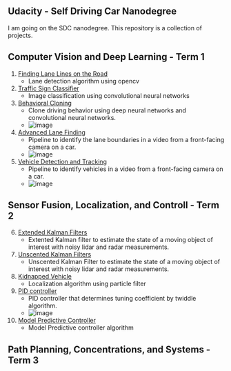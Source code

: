 

## Udacity - Self Driving Car Nanodegree

I am going on the SDC nanodegree. This repository is a collection of projects.

## Computer Vision and Deep Learning  - Term 1

1. [Finding Lane Lines on the Road](1_lane_lines/)
	* Lane detection algorithm using opencv
2. [Traffic Sign Classifier](2_cnn_cls/)
	* Image classification using convolutional neural networks
3. [Behavioral Cloning](3_clone/)
	* Clone driving behavior using deep neural networks and convolutional neural networks.
	* ![image](clone.gif)
4. [Advanced Lane Finding](4_lane_detect/)
	* Pipeline to identify the lane boundaries in a video from a front-facing camera on a car.
	* ![image](lane_detect.gif)
5. [Vehicle Detection and Tracking](5_vehicle_detect/)
	* Pipeline to identify vehicles in a video from a front-facing camera on a car. 
	* ![image](vehicle_detect.gif)
	
## Sensor Fusion, Localization, and Controll - Term 2

6. [Extended Kalman Filters](6_ekf/)
	* Extented Kalman filter to estimate the state of a moving object of interest with noisy lidar and radar measurements.
7. [Unscented Kalman Filters](7_ukf/)
	* Unscented Kalman Filter to estimate the state of a moving object of interest with noisy lidar and radar measurements.
8. [Kidnapped Vehicle](8_particle/)
	* Localization algorithm using particle filter
9. [PID controller](https://github.com/penny4860/CarND-PID-Control-Project)
	* PID controller that determines tuning coefficient by twiddle algorithm.
	* ![image](pid.gif)
10. [Model Predictive Controller](https://github.com/penny4860/CarND-MPC)
	* Model Predictive controller algorithm



## Path Planning, Concentrations, and Systems - Term 3


